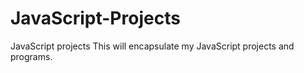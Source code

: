 # JavaScript-Projects
JavaScript projects
This will encapsulate my JavaScript projects and programs.
